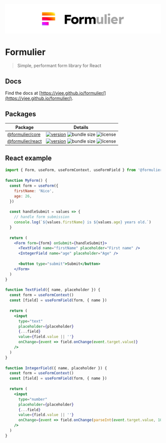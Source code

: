 <p align="center">
  <a href="https://github.com/vjee/formulier" target="_blank" rel="noopener noreferrer">
    <picture>
      <source media="(prefers-color-scheme: dark)" srcset="https://raw.githubusercontent.com/vjee/formulier/main/.github/formulier-logotype-banner-dark.svg">
      <img src="https://raw.githubusercontent.com/vjee/formulier/main/.github/formulier-logotype-banner-light.svg" alt="Formulier logo">
    </picture>
  </a>
</p>

# Formulier

> Simple, performant form library for React

## Docs

Find the docs at [https://vjee.github.io/formulier/](https://vjee.github.io/formulier/).

## Packages

| Package                                                                        | Details                                                                                                                                                                                                                                                                                                                          |
| ------------------------------------------------------------------------------ | -------------------------------------------------------------------------------------------------------------------------------------------------------------------------------------------------------------------------------------------------------------------------------------------------------------------------------- |
| [@formulier/core](https://github.com/vjee/formulier/tree/main/packages/core)   | [![version](https://img.shields.io/npm/v/@formulier/core?style=flat-square)](https://github.com/vjee/formulier/blob/main/packages/core/CHANGELOG.md) ![bundle size](https://img.shields.io/bundlephobia/minzip/@formulier/core?style=flat-square) ![license](https://img.shields.io/npm/l/@formulier/core?style=flat-square)     |
| [@formulier/react](https://github.com/vjee/formulier/tree/main/packages/react) | [![version](https://img.shields.io/npm/v/@formulier/react?style=flat-square)](https://github.com/vjee/formulier/blob/main/packages/react/CHANGELOG.md) ![bundle size](https://img.shields.io/bundlephobia/minzip/@formulier/react?style=flat-square) ![license](https://img.shields.io/npm/l/@formulier/react?style=flat-square) |

## React example

```jsx
import { Form, useForm, useFormContext, useFormField } from '@formulier/react'

function MyForm() {
  const form = useForm({
    firstName: 'Nico',
    age: 26,
  })

  const handleSubmit = values => {
    // handle form submission
    console.log(`${values.firstName} is ${values.age} years old.`)
  }

  return (
    <Form form={form} onSubmit={handleSubmit}>
      <TextField name="firstName" placeholder="First name" />
      <IntegerField name="age" placeholder="Age" />

      <button type="submit">Submit</button>
    </Form>
  )
}

function TextField({ name, placeholder }) {
  const form = useFormContext()
  const [field] = useFormField(form, { name })

  return (
    <input
      type="text"
      placeholder={placeholder}
      {...field}
      value={field.value || ''}
      onChange={event => field.onChange(event.target.value)}
    />
  )
}

function IntegerField({ name, placeholder }) {
  const form = useFormContext()
  const [field] = useFormField(form, { name })

  return (
    <input
      type="number"
      placeholder={placeholder}
      {...field}
      value={field.value || ''}
      onChange={event => field.onChange(parseInt(event.target.value, 10))}
    />
  )
}
```
